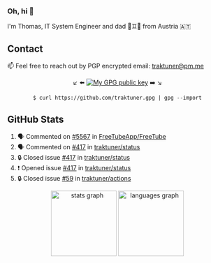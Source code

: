 ### Oh, hi 👋

I'm Thomas, IT System Engineer and dad 👶♊️👶 from Austria 🇦🇹

<!--
**traktuner/traktuner** is a ✨ _special_ ✨ repository because its `README.md` (this file) appears on your GitHub profile.

Here are some ideas to get you started:

- 🔭 I’m currently working on ...
- 🌱 I’m currently learning ...
- 👯 I’m looking to collaborate on ...
- 🤔 I’m looking for help with ...
- 💬 Ask me about ...
- 📫 How to reach me: ...
- 😄 Pronouns: ...
- ⚡ Fun fact: ...
-->

## Contact
📫 Feel free to reach out by PGP encrypted email:
traktuner@pm.me

<div align="center" markdown="1">

↙️ ⬅️ [![My GPG public key](https://img.shields.io/badge/PGP%20public%20key-6D4AFF?style=for-the-badge)](https://github.com/traktuner.gpg) ➡️ ↘️

```shell
$ curl https://github.com/traktuner.gpg | gpg --import
```

</div>

## GitHub Stats
<!--START_SECTION:activity-->
1. 🗣 Commented on [#5567](https://github.com/FreeTubeApp/FreeTube/issues/5567#issuecomment-2331717455) in [FreeTubeApp/FreeTube](https://github.com/FreeTubeApp/FreeTube)
2. 🗣 Commented on [#417](https://github.com/traktuner/status/issues/417#issuecomment-2323146823) in [traktuner/status](https://github.com/traktuner/status)
3. 🔒 Closed issue [#417](https://github.com/traktuner/status/issues/417) in [traktuner/status](https://github.com/traktuner/status)
4. ❗ Opened issue [#417](https://github.com/traktuner/status/issues/417) in [traktuner/status](https://github.com/traktuner/status)
5. 🔒 Closed issue [#59](https://github.com/traktuner/actions/issues/59) in [traktuner/actions](https://github.com/traktuner/actions)
<!--END_SECTION:activity-->

<div align="center">
  <img src="https://github-readme-stats.vercel.app/api?username=traktuner&hide_title=false&hide_rank=false&show_icons=true&include_all_commits=true&count_private=true&disable_animations=false&theme=dracula&locale=en&hide_border=false&order=1" height="150" alt="stats graph"  />
  <img src="https://github-readme-stats.vercel.app/api/top-langs?username=traktuner&locale=en&hide_title=false&layout=compact&card_width=320&langs_count=5&theme=dracula&hide_border=false&order=2" height="150" alt="languages graph"  />
</div>
